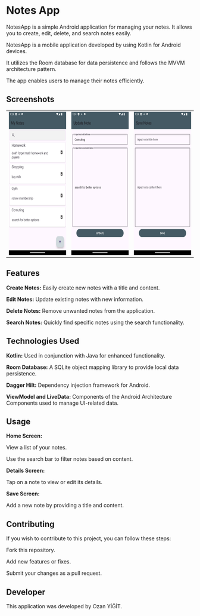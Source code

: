 # Notes App

NotesApp is a simple Android application for managing your notes. It allows you to create, edit, delete, and search notes easily.

NotesApp is a mobile application developed by using Kotlin for Android devices. 

It utilizes the Room database for data persistence and follows the MVVM architecture pattern. 

The app enables users to manage their notes efficiently.

## Screenshots

<table>
  <tr>
    <td><img src="Screenshot_1.png" alt="Main 1" width="216" height="384"></td>
    <td><img src="Screenshot_2.png" alt="Main 2" width="216" height="384"></td>
    <td><img src="Screenshot_3.png" alt="Main 3" width="216" height="384"></td>
  </tr>
</table>


## Features

**Create Notes:** Easily create new notes with a title and content.

**Edit Notes:** Update existing notes with new information.

**Delete Notes:** Remove unwanted notes from the application.

**Search Notes:** Quickly find specific notes using the search functionality.

## Technologies Used

**Kotlin:** Used in conjunction with Java for enhanced functionality.

**Room Database:** A SQLite object mapping library to provide local data persistence.

**Dagger Hilt:** Dependency injection framework for Android.

**ViewModel and LiveData:** Components of the Android Architecture Components used to manage UI-related data.

## Usage

**Home Screen:**

View a list of your notes.

Use the search bar to filter notes based on content.

**Details Screen:**

Tap on a note to view or edit its details.

**Save Screen:**

Add a new note by providing a title and content.

## Contributing

If you wish to contribute to this project, you can follow these steps:

Fork this repository.

Add new features or fixes.

Submit your changes as a pull request.

## Developer

This application was developed by Ozan YİĞİT.

